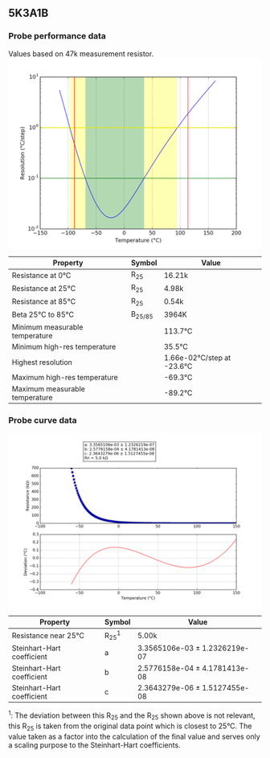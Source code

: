 
## 5K3A1B
### Probe performance data

Values based on 47k measurement resistor.
![Sensor performance chart](5K3A1B_resolution.png)

Property | Symbol | Value
-------- | -------- | --------
Resistance at 0°C | R<sub>25</sub> | 16.21k
Resistance at 25°C | R<sub>25</sub> | 4.98k
Resistance at 85°C | R<sub>25</sub> | 0.54k
Beta 25°C to 85°C | B<sub>25/85</sub>| 3964K
Minimum measurable temperature | | 113.7°C
Minimum high-res temperature | | 35.5°C
Highest resolution || 1.66e-02°C/step at -23.6°C
Maximum high-res temperature | | -69.3°C
Maximum measurable temperature | | -89.2°C

### Probe curve data
![Probe fit chart](5K3A1B_curve.png)

Property | Symbol | Value
-------- | -------- | --------
Resistance near 25°C | R<sub>25</sub><sup>1</sup> | 5.00k
Steinhart-Hart coefficient | a | 3.3565106e-03 ± 1.2326219e-07
Steinhart-Hart coefficient | b | 2.5776158e-04 ± 4.1781413e-08
Steinhart-Hart coefficient | c | 2.3643279e-06 ± 1.5127455e-08

<sup>1</sup>: The deviation between this R<sub>25</sub> and the R<sub>25</sub> shown above is not relevant, this R<sub>25</sub> is taken from the original data point which is closest to 25°C. The value taken as a factor into the calculation of the final value and serves only a scaling purpose to the Steinhart-Hart coefficients.
